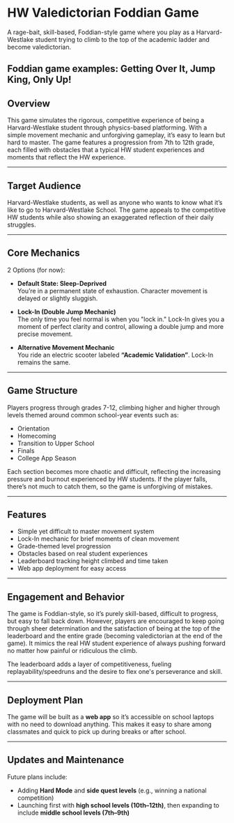 # HW Valedictorian Foddian Game

A rage-bait, skill-based, Foddian-style game where you play as a Harvard-Westlake student 
trying to climb to the top of the academic ladder and become valedictorian.

Foddian game examples: Getting Over It, Jump King, Only Up!
---

## Overview

This game simulates the rigorous, competitive experience of being a Harvard-Westlake student through physics-based platforming. 
With a simple movement mechanic and unforgiving gameplay, it’s easy to learn but hard to master. 
The game features a progression from 7th to 12th grade, each filled with obstacles that a typical HW student experiences 
and moments that reflect the HW experience.

---

## Target Audience

Harvard-Westlake students, as well as anyone who wants to know what it’s like to go to Harvard-Westlake School. 
The game appeals to the competitive HW students while also showing an exaggerated reflection of their daily struggles.

---

## Core Mechanics
2 Options (for now):

- **Default State: Sleep-Deprived**  
  You’re in a permanent state of exhaustion. Character movement is delayed or slightly sluggish.

- **Lock-In (Double Jump Mechanic)**  
  The only time you feel normal is when you "lock in." Lock-In gives you a moment of perfect clarity and control, 
  allowing a double jump and more precise movement.

- **Alternative Movement Mechanic**  
  You ride an electric scooter labeled **“Academic Validation”**. Lock-In remains the same.

---

## Game Structure

Players progress through grades 7-12, climbing higher and higher through levels themed around common school-year events such as:

- Orientation
- Homecoming
- Transition to Upper School
- Finals
- College App Season

Each section becomes more chaotic and difficult, reflecting the increasing pressure and burnout experienced by HW students. 
If the player falls, there’s not much to catch them, so the game is unforgiving of mistakes.

---

## Features

- Simple yet difficult to master movement system
- Lock-In mechanic for brief moments of clean movement
- Grade-themed level progression
- Obstacles based on real student experiences
- Leaderboard tracking height climbed and time taken
- Web app deployment for easy access

---

## Engagement and Behavior

The game is Foddian-style, so it’s purely skill-based, difficult to progress, but easy to fall back down. 
However, players are encouraged to keep going through sheer determination and the satisfaction of being at the top of the 
leaderboard and the entire grade (becoming valedictorian at the end of the game). 
It mimics the real HW student experience of always pushing forward no matter how painful or ridiculous the climb.

The leaderboard adds a layer of competitiveness, fueling replayability/speedruns and the desire to flex one's perseverance and skill.

---

## Deployment Plan

The game will be built as a **web app** so it’s accessible on school laptops with no need to download anything. 
This makes it easy to share among classmates and quick to pick up during breaks or after school.

---

## Updates and Maintenance

Future plans include:

- Adding **Hard Mode** and **side quest levels** (e.g., winning a national competition)
- Launching first with **high school levels (10th–12th)**, then expanding to include **middle school levels (7th–9th)**